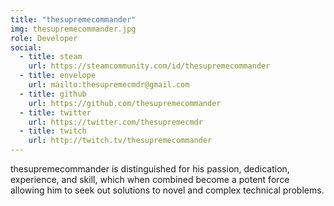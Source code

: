 ```yaml
---
title: "thesupremecommander"
img: thesupremecommander.jpg
role: Developer
social:
  - title: steam
    url: https://steamcommunity.com/id/thesupremecommander
  - title: envelope
    url: mailto:thesupremecmdr@gmail.com
  - title: github
    url: https://github.com/thesupremecommander
  - title: twitter
    url: https://twitter.com/thesupremecmdr
  - title: twitch
    url: http://twitch.tv/thesupremecommander
---
```

thesupremecommander is distinguished for his passion, dedication, experience, and skill, which when combined become a potent force allowing him to seek out solutions to novel and complex technical problems.

<!--more-->
